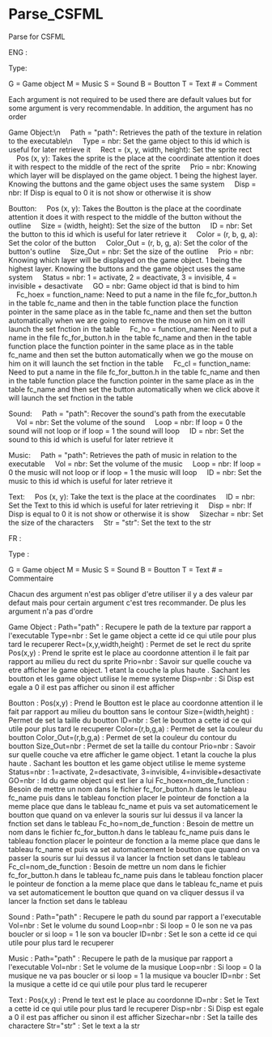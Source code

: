 # Parse_CSFML
Parse for CSFML

ENG :

Type:

G = Game object
M = Music
S = Sound
B = Boutton
T = Text
\# = Comment


Each argument is not required to be used there are default values ​​but for some argument is very recommendable. In addition, the argument has no order

Game Object:\n
    Path = "path": Retrieves the path of the texture in relation to the executable\n
    Type = nbr: Set the game object to this id which is useful for later retrieve it
    Rect = (x, y, width, height): Set the sprite rect
    Pos (x, y): Takes the sprite is the place at the coordinate attention it does it with respect to the middle of the rect of the sprite
    Prio = nbr: Knowing which layer will be displayed on the game object. 1 being the highest layer. Knowing the buttons and the game object uses the same system
    Disp = nbr: If Disp is equal to 0 it is not show or otherwise it is show


Boutton:
    Pos (x, y): Takes the Boutton is the place at the coordinate attention it does it with respect to the middle of the button without the outline
    Size = (width, height): Set the size of the button
    ID = nbr: Set the button to this id which is useful for later retrieve it
    Color = (r, b, g, a): Set the color of the button
    Color_Out = (r, b, g, a): Set the color of the button's outline
    Size_Out = nbr: Set the size of the outline
    Prio = nbr: Knowing which layer will be displayed on the game object. 1 being the highest layer. Knowing the buttons and the game object uses the same system
    Status = nbr: 1 = activate, 2 = deactivate, 3 = invisible, 4 = invisible + desactivate
    GO = nbr: Game object id that is bind to him
    Fc_hoex = function_name: Need to put a name in the file fc_for_button.h in the table fc_name and then in the table function place the function pointer in the same place as in the table fc_name and then set the button automatically when we are going to remove the mouse on him on it will launch the set fnction in the table
    Fc_ho = function_name: Need to put a name in the file fc_for_button.h in the table fc_name and then in the table function place the function pointer in the same place as in the table fc_name and then set the button automatically when we go the mouse on him on it will launch the set fnction in the table
    Fc_cl = function_name: Need to put a name in the file fc_for_button.h in the table fc_name and then in the table function place the function pointer in the same place as in the table fc_name and then set the button automatically when we click above it will launch the set fnction in the table

Sound:
    Path = "path": Recover the sound's path from the executable
    Vol = nbr: Set the volume of the sound
    Loop = nbr: If loop = 0 the sound will not loop or if loop = 1 the sound will loop
    ID = nbr: Set the sound to this id which is useful for later retrieve it

Music:
    Path = "path": Retrieves the path of music in relation to the executable
    Vol = nbr: Set the volume of the music
    Loop = nbr: If loop = 0 the music will not loop or if loop = 1 the music will loop
    ID = nbr: Set the music to this id which is useful for later retrieve it

Text:
    Pos (x, y): Take the text is the place at the coordinates
    ID = nbr: Set the Text to this id which is useful for later retrieving it
    Disp = nbr: If Disp is equal to 0 it is not show or otherwise it is show
    Sizechar = nbr: Set the size of the characters
    Str = "str": Set the text to the str
    
    
FR :

Type :

G = Game object
M = Music
S = Sound
B = Boutton
T = Text
\# = Commentaire


Chacun des argument n'est pas obliger d'etre utiliser il y a des valeur par defaut mais pour certain argument c'est tres recommander. De plus les argument n'a pas d'ordre

Game Object :
    Path="path" : Recupere le path de la texture par rapport a l'executable
    Type=nbr : Set le game object a cette id ce qui utile pour plus tard le recuperer
    Rect=(x,y,width,height) : Permet de set le rect du sprite
    Pos(x,y) : Prend le sprite est le place au coordonne attention il le fait par rapport au milieu du rect du sprite
    Prio=nbr : Savoir sur quelle couche va etre afficher le game object. 1 etant la couche la plus haute . Sachant les boutton et les game object utilise le meme systeme
    Disp=nbr : Si Disp est egale a 0 il est pas afficher ou sinon il est afficher


Boutton :
    Pos(x,y) : Prend le Boutton est le place au coordonne attention il le fait par rapport au milieu du boutton sans le contour
    Size=(width,height) : Permet de set la taille du boutton
    ID=nbr : Set le boutton a cette id ce qui utile pour plus tard le recuperer
    Color=(r,b,g,a) : Permet de set la couleur du boutton
    Color_Out=(r,b,g,a) : Permet de set la couleur du contour du boutton
    Size_Out=nbr : Permet de set la taille du contour
    Prio=nbr : Savoir sur quelle couche va etre afficher le game object. 1 etant la couche la plus haute . Sachant les boutton et les game object utilise le meme systeme
    Status=nbr : 1=activate, 2=desactivate, 3=invisible, 4=invisible+desactivate
    GO=nbr : Id du game object qui est lier a lui
    Fc_hoex=nom_de_function : Besoin de mettre un nom dans le fichier fc_for_button.h dans le tableau fc_name puis dans le tableau fonction placer le pointeur de fonction a la meme place que dans le tableau fc_name et puis va set automaticement le boutton que quand on va enlever la souris sur lui dessus il va lancer la fnction set dans le tableau
    Fc_ho=nom_de_function : Besoin de mettre un nom dans le fichier fc_for_button.h dans le tableau fc_name puis dans le tableau fonction placer le pointeur de fonction a la meme place que dans le tableau fc_name et puis va set automaticement le boutton que quand on va passer la souris sur lui dessus il va lancer la fnction set dans le tableau
    Fc_cl=nom_de_function : Besoin de mettre un nom dans le fichier fc_for_button.h dans le tableau fc_name puis dans le tableau fonction placer le pointeur de fonction a la meme place que dans le tableau fc_name et puis va set automaticement le boutton que quand on va cliquer dessus il va lancer la fnction set dans le tableau

Sound :
    Path="path" : Recupere le path du sound par rapport a l'executable
    Vol=nbr : Set le volume du sound
    Loop=nbr : Si loop = 0 le son ne va pas boucler or si loop = 1 le son va boucler
    ID=nbr : Set le son a cette id ce qui utile pour plus tard le recuperer

Music :
    Path="path" : Recupere le path de la musique par rapport a l'executable
    Vol=nbr : Set le volume de la musique
    Loop=nbr : Si loop = 0 la musique ne va pas boucler or si loop = 1 la musique va boucler
    ID=nbr : Set la musique a cette id ce qui utile pour plus tard le recuperer

Text :
    Pos(x,y) : Prend le text est le place au coordonne
    ID=nbr : Set le Text a cette id ce qui utile pour plus tard le recuperer
    Disp=nbr : Si Disp est egale a 0 il est pas afficher ou sinon il est afficher
    Sizechar=nbr : Set la taille des charactere
    Str="str" : Set le text a la str

